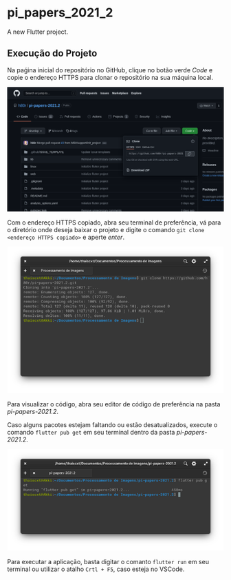 # pi_papers_2021_2

A new Flutter project.

## Execução do Projeto

Na paǵina inicial do repositório no GitHub, clique no botão verde _Code_ e copie o endereço HTTPS para clonar o repositório na sua máquina local.

![github](assets/images/github.png)

Com o endereço HTTPS copiado, abra seu terminal de preferência, vá para o diretório onde deseja baixar o projeto e digite o comando `git clone <endereço HTTPS copiado>` e aperte *enter*.

![clone](assets/images/clone.png)

Para visualizar o código, abra seu editor de código de preferência na pasta *pi-papers-2021.2*.

Caso alguns pacotes estejam faltando ou estão desatualizados, execute o comando `flutter pub get` em seu terminal dentro da pasta *pi-papers-2021.2*.

![pub-get](assets/images/pub_get.png)

Para executar a aplicação, basta digitar o comanto `flutter run` em seu terminal ou utilizar o atalho `Crtl + F5`, caso esteja no VSCode.